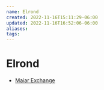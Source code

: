 ```yaml
---
name: Elrond
created: 2022-11-16T15:11:29-06:00
updated: 2022-11-16T16:52:06-06:00
aliases: 
tags: 
---
```

# Elrond

- [Maiar Exchange](https://maiar.exchange/metabonding)